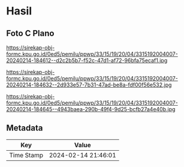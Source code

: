 # Hasil

## Foto C Plano

https://sirekap-obj-formc.kpu.go.id/0ed5/pemilu/ppwp/33/15/19/20/04/3315192004007-20240214-184612--d2c2b5b7-f52c-47d1-af72-96bfa75ecaf1.jpg

https://sirekap-obj-formc.kpu.go.id/0ed5/pemilu/ppwp/33/15/19/20/04/3315192004007-20240214-184632--2d933e57-7b31-47ad-be8a-fdf00f56e532.jpg

https://sirekap-obj-formc.kpu.go.id/0ed5/pemilu/ppwp/33/15/19/20/04/3315192004007-20240214-184645--4943baea-290b-49f4-9d25-bcfb27a4e40b.jpg


## Metadata

| Key        | Value               |
| ---------- | ------------------- |
| Time Stamp | 2024-02-14 21:46:01 |




